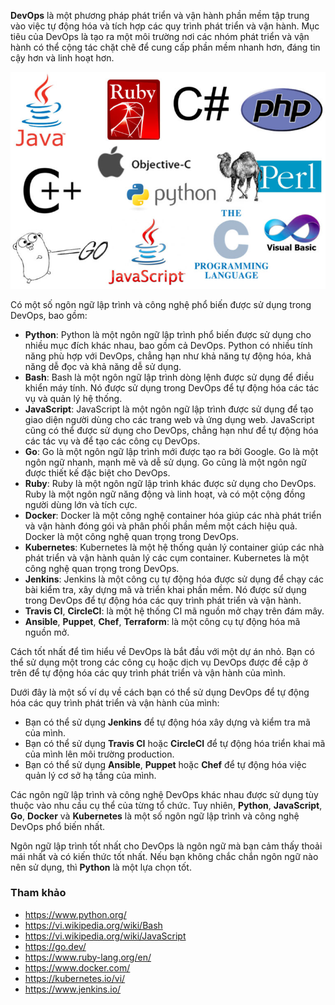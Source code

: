 
**DevOps** là một phương pháp phát triển và vận hành phần mềm tập trung vào việc tự động hóa và tích hợp các quy trình phát triển và vận hành. Mục tiêu của DevOps là tạo ra một môi trường nơi các nhóm phát triển và vận hành có thể cộng tác chặt chẽ để cung cấp phần mềm nhanh hơn, đáng tin cậy hơn và linh hoạt hơn.

![img](../Image/Programming-Languages.jpg)

Có một số ngôn ngữ lập trình và công nghệ phổ biến được sử dụng trong DevOps, bao gồm:

- **Python**: Python là một ngôn ngữ lập trình phổ biến được sử dụng cho nhiều mục đích khác nhau, bao gồm cả DevOps. Python có nhiều tính năng phù hợp với DevOps, chẳng hạn như khả năng tự động hóa, khả năng dễ đọc và khả năng dễ sử dụng.
- **Bash**: Bash là một ngôn ngữ lập trình dòng lệnh được sử dụng để điều khiển máy tính. Nó được sử dụng trong DevOps để tự động hóa các tác vụ và quản lý hệ thống.
- **JavaScript**: JavaScript là một ngôn ngữ lập trình được sử dụng để tạo giao diện người dùng cho các trang web và ứng dụng web. JavaScript cũng có thể được sử dụng cho DevOps, chẳng hạn như để tự động hóa các tác vụ và để tạo các công cụ DevOps.
- **Go**: Go là một ngôn ngữ lập trình mới được tạo ra bởi Google. Go là một ngôn ngữ nhanh, mạnh mẽ và dễ sử dụng. Go cũng là một ngôn ngữ được thiết kế đặc biệt cho DevOps.
- **Ruby**: Ruby là một ngôn ngữ lập trình khác được sử dụng cho DevOps. Ruby là một ngôn ngữ năng động và linh hoạt, và có một cộng đồng người dùng lớn và tích cực.
- **Docker**: Docker là một công nghệ container hóa giúp các nhà phát triển và vận hành đóng gói và phân phối phần mềm một cách hiệu quả. Docker là một công nghệ quan trọng trong DevOps.
- **Kubernetes**: Kubernetes là một hệ thống quản lý container giúp các nhà phát triển và vận hành quản lý các cụm container. Kubernetes là một công nghệ quan trọng trong DevOps.
- **Jenkins**: Jenkins là một công cụ tự động hóa được sử dụng để chạy các bài kiểm tra, xây dựng mã và triển khai phần mềm. Nó được sử dụng trong DevOps để tự động hóa các quy trình phát triển và vận hành.
- **Travis CI**, **CircleCI**: là một hệ thống CI mã nguồn mở chạy trên đám mây.
- **Ansible**, **Puppet**, **Chef**, **Terraform**: là một công cụ tự động hóa mã nguồn mở.

Cách tốt nhất để tìm hiểu về DevOps là bắt đầu với một dự án nhỏ. Bạn có thể sử dụng một trong các công cụ hoặc dịch vụ DevOps được đề cập ở trên để tự động hóa các quy trình phát triển và vận hành của mình.

Dưới đây là một số ví dụ về cách bạn có thể sử dụng DevOps để tự động hóa các quy trình phát triển và vận hành của mình:

- Bạn có thể sử dụng **Jenkins** để tự động hóa xây dựng và kiểm tra mã của mình.
- Bạn có thể sử dụng **Travis CI** hoặc **CircleCI** để tự động hóa triển khai mã của mình lên môi trường production.
- Bạn có thể sử dụng **Ansible**, **Puppet** hoặc **Chef** để tự động hóa việc quản lý cơ sở hạ tầng của mình.

Các ngôn ngữ lập trình và công nghệ DevOps khác nhau được sử dụng tùy thuộc vào nhu cầu cụ thể của từng tổ chức. Tuy nhiên, **Python**, **JavaScript**, **Go**, **Docker** và **Kubernetes** là một số ngôn ngữ lập trình và công nghệ DevOps phổ biến nhất.

Ngôn ngữ lập trình tốt nhất cho DevOps là ngôn ngữ mà bạn cảm thấy thoải mái nhất và có kiến thức tốt nhất. Nếu bạn không chắc chắn ngôn ngữ nào nên sử dụng, thì **Python** là một lựa chọn tốt.

### Tham khảo
- https://www.python.org/
- https://vi.wikipedia.org/wiki/Bash
- https://vi.wikipedia.org/wiki/JavaScript
- https://go.dev/
- https://www.ruby-lang.org/en/
- https://www.docker.com/
- https://kubernetes.io/vi/
- https://www.jenkins.io/